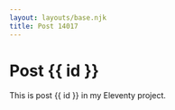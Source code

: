 ```yaml
---
layout: layouts/base.njk
title: Post 14017
---
```


# Post {{ id }}

This is post {{ id }} in my Eleventy project.

